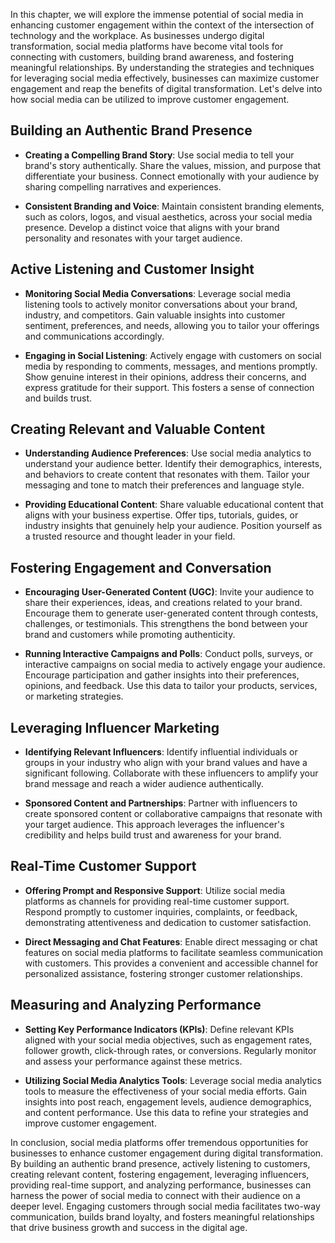 
In this chapter, we will explore the immense potential of social media in enhancing customer engagement within the context of the intersection of technology and the workplace. As businesses undergo digital transformation, social media platforms have become vital tools for connecting with customers, building brand awareness, and fostering meaningful relationships. By understanding the strategies and techniques for leveraging social media effectively, businesses can maximize customer engagement and reap the benefits of digital transformation. Let's delve into how social media can be utilized to improve customer engagement.

Building an Authentic Brand Presence
------------------------------------

* **Creating a Compelling Brand Story**: Use social media to tell your brand's story authentically. Share the values, mission, and purpose that differentiate your business. Connect emotionally with your audience by sharing compelling narratives and experiences.

* **Consistent Branding and Voice**: Maintain consistent branding elements, such as colors, logos, and visual aesthetics, across your social media presence. Develop a distinct voice that aligns with your brand personality and resonates with your target audience.

Active Listening and Customer Insight
-------------------------------------

* **Monitoring Social Media Conversations**: Leverage social media listening tools to actively monitor conversations about your brand, industry, and competitors. Gain valuable insights into customer sentiment, preferences, and needs, allowing you to tailor your offerings and communications accordingly.

* **Engaging in Social Listening**: Actively engage with customers on social media by responding to comments, messages, and mentions promptly. Show genuine interest in their opinions, address their concerns, and express gratitude for their support. This fosters a sense of connection and builds trust.

Creating Relevant and Valuable Content
--------------------------------------

* **Understanding Audience Preferences**: Use social media analytics to understand your audience better. Identify their demographics, interests, and behaviors to create content that resonates with them. Tailor your messaging and tone to match their preferences and language style.

* **Providing Educational Content**: Share valuable educational content that aligns with your business expertise. Offer tips, tutorials, guides, or industry insights that genuinely help your audience. Position yourself as a trusted resource and thought leader in your field.

Fostering Engagement and Conversation
-------------------------------------

* **Encouraging User-Generated Content (UGC)**: Invite your audience to share their experiences, ideas, and creations related to your brand. Encourage them to generate user-generated content through contests, challenges, or testimonials. This strengthens the bond between your brand and customers while promoting authenticity.

* **Running Interactive Campaigns and Polls**: Conduct polls, surveys, or interactive campaigns on social media to actively engage your audience. Encourage participation and gather insights into their preferences, opinions, and feedback. Use this data to tailor your products, services, or marketing strategies.

Leveraging Influencer Marketing
-------------------------------

* **Identifying Relevant Influencers**: Identify influential individuals or groups in your industry who align with your brand values and have a significant following. Collaborate with these influencers to amplify your brand message and reach a wider audience authentically.

* **Sponsored Content and Partnerships**: Partner with influencers to create sponsored content or collaborative campaigns that resonate with your target audience. This approach leverages the influencer's credibility and helps build trust and awareness for your brand.

Real-Time Customer Support
--------------------------

* **Offering Prompt and Responsive Support**: Utilize social media platforms as channels for providing real-time customer support. Respond promptly to customer inquiries, complaints, or feedback, demonstrating attentiveness and dedication to customer satisfaction.

* **Direct Messaging and Chat Features**: Enable direct messaging or chat features on social media platforms to facilitate seamless communication with customers. This provides a convenient and accessible channel for personalized assistance, fostering stronger customer relationships.

Measuring and Analyzing Performance
-----------------------------------

* **Setting Key Performance Indicators (KPIs)**: Define relevant KPIs aligned with your social media objectives, such as engagement rates, follower growth, click-through rates, or conversions. Regularly monitor and assess your performance against these metrics.

* **Utilizing Social Media Analytics Tools**: Leverage social media analytics tools to measure the effectiveness of your social media efforts. Gain insights into post reach, engagement levels, audience demographics, and content performance. Use this data to refine your strategies and improve customer engagement.

In conclusion, social media platforms offer tremendous opportunities for businesses to enhance customer engagement during digital transformation. By building an authentic brand presence, actively listening to customers, creating relevant content, fostering engagement, leveraging influencers, providing real-time support, and analyzing performance, businesses can harness the power of social media to connect with their audience on a deeper level. Engaging customers through social media facilitates two-way communication, builds brand loyalty, and fosters meaningful relationships that drive business growth and success in the digital age.
